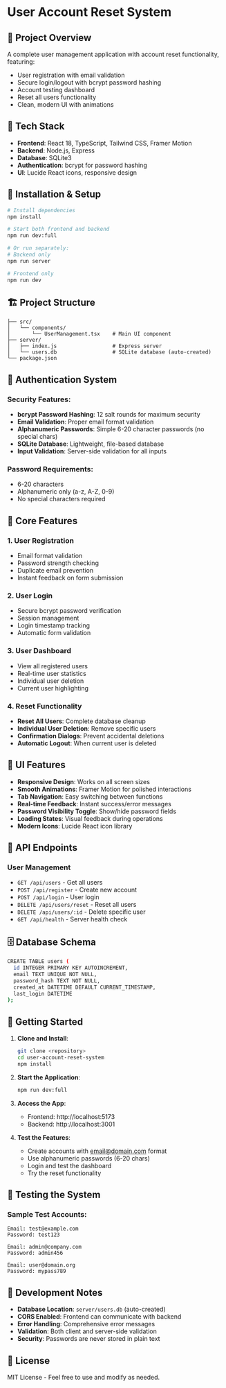 # User Account Reset System

## 🎯 Project Overview

A complete user management application with account reset functionality, featuring:
- User registration with email validation
- Secure login/logout with bcrypt password hashing
- Account testing dashboard
- Reset all users functionality
- Clean, modern UI with animations

## 🚀 Tech Stack

- **Frontend**: React 18, TypeScript, Tailwind CSS, Framer Motion
- **Backend**: Node.js, Express
- **Database**: SQLite3
- **Authentication**: bcrypt for password hashing
- **UI**: Lucide React icons, responsive design

## 🔧 Installation & Setup

```bash
# Install dependencies
npm install

# Start both frontend and backend
npm run dev:full

# Or run separately:
# Backend only
npm run server

# Frontend only  
npm run dev
```

## 🏗️ Project Structure

```
├── src/
│   └── components/
│       └── UserManagement.tsx    # Main UI component
├── server/
│   ├── index.js                  # Express server
│   └── users.db                  # SQLite database (auto-created)
└── package.json
```

## 🔐 Authentication System

### Security Features:
- **bcrypt Password Hashing**: 12 salt rounds for maximum security
- **Email Validation**: Proper email format validation
- **Alphanumeric Passwords**: Simple 6-20 character passwords (no special chars)
- **SQLite Database**: Lightweight, file-based database
- **Input Validation**: Server-side validation for all inputs

### Password Requirements:
- 6-20 characters
- Alphanumeric only (a-z, A-Z, 0-9)
- No special characters required

## 🎯 Core Features

### 1. **User Registration**
- Email format validation
- Password strength checking
- Duplicate email prevention
- Instant feedback on form submission

### 2. **User Login**
- Secure bcrypt password verification
- Session management
- Login timestamp tracking
- Automatic form validation

### 3. **User Dashboard**
- View all registered users
- Real-time user statistics
- Individual user deletion
- Current user highlighting

### 4. **Reset Functionality**
- **Reset All Users**: Complete database cleanup
- **Individual User Deletion**: Remove specific users
- **Confirmation Dialogs**: Prevent accidental deletions
- **Automatic Logout**: When current user is deleted

## 🎨 UI Features

- **Responsive Design**: Works on all screen sizes
- **Smooth Animations**: Framer Motion for polished interactions
- **Tab Navigation**: Easy switching between functions
- **Real-time Feedback**: Instant success/error messages
- **Password Visibility Toggle**: Show/hide password fields
- **Loading States**: Visual feedback during operations
- **Modern Icons**: Lucide React icon library

## 🔌 API Endpoints

### User Management
- `GET /api/users` - Get all users
- `POST /api/register` - Create new account
- `POST /api/login` - User login
- `DELETE /api/users/reset` - Reset all users
- `DELETE /api/users/:id` - Delete specific user
- `GET /api/health` - Server health check

## 🗄️ Database Schema

```bash
CREATE TABLE users (
  id INTEGER PRIMARY KEY AUTOINCREMENT,
  email TEXT UNIQUE NOT NULL,
  password_hash TEXT NOT NULL,
  created_at DATETIME DEFAULT CURRENT_TIMESTAMP,
  last_login DATETIME
);
```

## 🚀 Getting Started

1. **Clone and Install**:
   ```bash
   git clone <repository>
   cd user-account-reset-system
   npm install
   ```

2. **Start the Application**:
   ```bash
   npm run dev:full
   ```

3. **Access the App**:
   - Frontend: http://localhost:5173
   - Backend: http://localhost:3001

4. **Test the Features**:
   - Create accounts with email@domain.com format
   - Use alphanumeric passwords (6-20 chars)
   - Login and test the dashboard
   - Try the reset functionality

## 🧪 Testing the System

### Sample Test Accounts:
```
Email: test@example.com
Password: test123

Email: admin@company.com  
Password: admin456

Email: user@domain.org
Password: mypass789
```

## 🔧 Development Notes

- **Database Location**: `server/users.db` (auto-created)
- **CORS Enabled**: Frontend can communicate with backend
- **Error Handling**: Comprehensive error messages
- **Validation**: Both client and server-side validation
- **Security**: Passwords are never stored in plain text

## 📝 License

MIT License - Feel free to use and modify as needed.